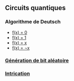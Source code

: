 ## Circuits quantiques

### Algorithme de Deutsch

- [f(x) = 0](https://quantum-computing.ibm.com/composer/files/new?initial=N4IgdghgtgpiBcIBmAKAHgSgAQF4sEZ4sARGAVwBcBnAYwAsBaAKQHsAvKiEAGhABMYtAE4BLAA4URLMAhA8QARwhUosgPIAFAKIA5AIoBBAMoBZLACYAdAAYA3AB0wIsDQA2ZAVnuKYrkQCN8S2cabwcwRwUhGABzLAUAbXMAXXCaaLiaJNTHR2iqGAp4hOscsHzC4vwykT5i0vC0KrL-CCFRGCF6lraOrsTq8Lpuoebw1vaRTpHHCb6xx1qZsCaBnsnpxIbZ3qn%2BhMHHYa2y2GUyaO6sBgA%2BLCyGkABfIA)
- [f(x) = 1](https://quantum-computing.ibm.com/composer/files/new?initial=N4IgdghgtgpiBcIBmAKAHgSgAQF4sAZ4sARGAVwBcBnAYwAsBaAKQHsAvKiEAGhABMYtAE4BLAA4URLMAhA8QARwhUosgPIAFAKIA5AIoBBAMoBZLACYAdPgDcAHTAiwNADZkBWO4pguRAIwBGSycaL3swBwUhGABzLAUAbXMAXXCaaLiaJNSHB2iqGAp4hPwcsHzC4oCykT5i0vC0KrK-CCFRGCF6lraOrsTq8Lpuoebw1vaRTpGHCb6xh1qZxzqBnsnpxIbZ3qn%2BhMGHYa2y2GUyaO6sBgA%2BLCyGkABfIA)
- [f(x) = x](https://quantum-computing.ibm.com/composer/files/new?initial=N4IgdghgtgpiBcIBmAKAHgSgAQF4tviwBEYBXAFwGcBjACwFoApAewC9KIQAaEAExhoAnAJYAHcsOZgEIbiACOESlBkB5AAoBRAHIBFAIIBlALJYATADoADAG4AOmGFhqAG1L8sdhTBfCARgCMFk7UXvZgDvKCMADmWPIA2mYAuuHU0XHUSakODtGUMOTxCVY5YPmFxQFlwrzFpeFoVWV%2BEIIiMIL1LW0dXYnV4bTdQ83hre3CnSMOE31jDtRNiaVcAz2T0ysb8%2Buj2%2BGwSqTR3Vj0AHxYWYMgAL5AA)
- [f(x) = ¬x](https://quantum-computing.ibm.com/composer/files/new?initial=N4IgdghgtgpiBcIBmAKAHgSgAQF4sBq14sARGAVwBcBnAYwAsBaAKQHsAvaiEAGhABMYdAE4BLAA6VRrMAhC8QARwjUocgPIAFAKIA5AIoBBAMoBZLACYAdAAYA3AB0wosLQA25QVgdKYb0QBGAIxWLrQ%2BjmBOisIwAOZYigDaFgC6kbSxCbQp6U5OsdQwlIlJNnlghcWlQRWi-KXlkWg1FQEQwmIwwo1tHV09ybWR9L0jrZHtnaLdY05TAxNOLclNTrQrZak8QxWba2ALM4Nb46sVsCrksb1YjAB8WDnDIAC%2BQA)

### [Génération de bit aléatoire](https://quantum-computing.ibm.com/composer/files/new?initial=N4IgdghgtgpiBcIDiBLsKBOEAuBLA9mAAQAmMRARrtkRADYo764ZwA0IZAzgMYa4AHPIQQgQHAI4QuUUQHkACgFEAcgEUAggGUAskQBMAOgAMAbgA6YXGB50ArmSLmQEmHVwUAjIes9nFsEsJVgBzIgkAbU8AXQC%2BGDCeKNjLS1YuGBpI4xSwAAtwiJyA2Gk7VkKcogBaAD4iJOKQAF8gA)

### [Intrication](https://quantum-computing.ibm.com/composer/files/new?initial=N4IgdghgtgpiBcICTAXCKDOACAJjLAQjADbEgA0IeGAxgE4CWADigwPZgIgUgCOEGKFwDyABQCiAOQCKAQQDKAWSwAmAHQAGANwAdMAzA1iAVzxYdfEgwBGARjUGaF3WD286MAOZZeAbRUAui70Xlg0-kF6eh4YMCg%2BvhqRYDFxCbbJABYJScEAHjkB5H4ZWiAAvkA)
